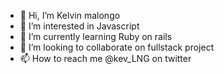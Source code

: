 - 👋 Hi, I’m Kelvin malongo
- 👀 I’m interested in Javascript
- 🌱 I’m currently learning Ruby on rails
- 💞️ I’m looking to collaborate on fullstack project
- 📫 How to reach me @kev_LNG on twitter

<!---
k-malongo/k-malongo is a ✨ special ✨ repository because its `README.md` (this file) appears on your GitHub profile.
You can click the Preview link to take a look at your changes.
--->
